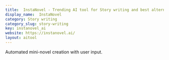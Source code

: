 ```yaml
---
title:  InstaNovel - Trending AI tool for Story writing and best alternatives
display_name:  InstaNovel
category: Story writing
category_slug: story-writing
key: instanovel_ai
website: https://instanovel.ai/
layout: aitool
---
```


Automated mini-novel creation with user input.
